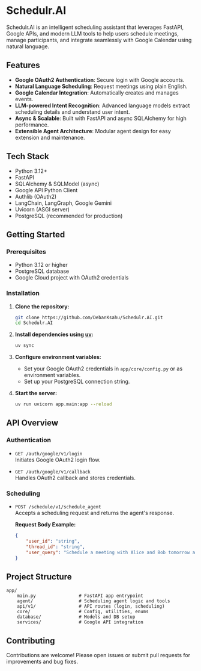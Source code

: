 # Schedulr.AI

Schedulr.AI is an intelligent scheduling assistant that leverages FastAPI, Google APIs, and modern LLM tools to help users schedule meetings, manage participants, and integrate seamlessly with Google Calendar using natural language.

## Features

- **Google OAuth2 Authentication**: Secure login with Google accounts.
- **Natural Language Scheduling**: Request meetings using plain English.
- **Google Calendar Integration**: Automatically creates and manages events.
- **LLM-powered Intent Recognition**: Advanced language models extract scheduling details and understand user intent.
- **Async & Scalable**: Built with FastAPI and async SQLAlchemy for high performance.
- **Extensible Agent Architecture**: Modular agent design for easy extension and maintenance.

## Tech Stack

- Python 3.12+
- FastAPI
- SQLAlchemy & SQLModel (async)
- Google API Python Client
- Authlib (OAuth2)
- LangChain, LangGraph, Google Gemini
- Uvicorn (ASGI server)
- PostgreSQL (recommended for production)

## Getting Started

### Prerequisites

- Python 3.12 or higher
- PostgreSQL database
- Google Cloud project with OAuth2 credentials

### Installation

1. **Clone the repository:**
	 ```sh
	 git clone https://github.com/DebanKsahu/Schedulr.AI.git
	 cd Schedulr.AI
	 ```

2. **Install dependencies using [uv](https://github.com/astral-sh/uv):**
	 ```sh
	 uv sync
	 ```

3. **Configure environment variables:**
	 - Set your Google OAuth2 credentials in `app/core/config.py` or as environment variables.
	 - Set up your PostgreSQL connection string.

4. **Start the server:**
	 ```sh
	 uv run uvicorn app.main:app --reload
	 ```

## API Overview

### Authentication

- `GET /auth/google/v1/login`  
	Initiates Google OAuth2 login flow.

- `GET /auth/google/v1/callback`  
	Handles OAuth2 callback and stores credentials.

### Scheduling

- `POST /schedule/v1/schedule_agent`  
	Accepts a scheduling request and returns the agent's response.

	**Request Body Example:**
	```json
	{
		"user_id": "string",
		"thread_id": "string",
		"user_query": "Schedule a meeting with Alice and Bob tomorrow at 3pm"
	}
	```

## Project Structure

```
app/
	main.py                # FastAPI app entrypoint
	agent/                 # Scheduling agent logic and tools
	api/v1/                # API routes (login, scheduling)
	core/                  # Config, utilities, enums
	database/              # Models and DB setup
	services/              # Google API integration
```

## Contributing

Contributions are welcome! Please open issues or submit pull requests for improvements and bug fixes.
